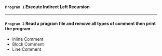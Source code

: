 #### `Program 1` Execute Indirect Left Recursion

-----

#### `Program 2` Read a program file and remove all types of comment then print the program
- Inline Comment
- Block Comment
- Line Comment